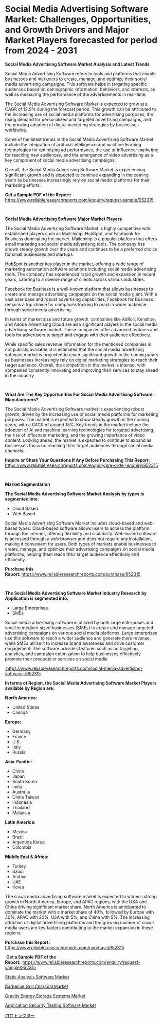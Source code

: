<p><h1>Social Media Advertising Software Market: Challenges, Opportunities, and Growth Drivers and Major Market Players forecasted for period from 2024 - 2031</h1></p><p><strong>Social Media Advertising Software Market Analysis and Latest Trends</strong></p>
<p><p>Social Media Advertising Software refers to tools and platforms that enable businesses and marketers to create, manage, and optimize their social media advertising campaigns. This software helps in targeting specific audiences based on demographic information, behaviors, and interests, as well as measuring the performance of the advertisements in real-time.</p><p>The Social Media Advertising Software Market is expected to grow at a CAGR of 12.9% during the forecast period. This growth can be attributed to the increasing use of social media platforms for advertising purposes, the rising demand for personalized and targeted advertising campaigns, and the growing adoption of digital marketing strategies by businesses worldwide.</p><p>Some of the latest trends in the Social Media Advertising Software Market include the integration of artificial intelligence and machine learning technologies for optimizing ad performance, the use of influencer marketing for reaching new audiences, and the emergence of video advertising as a key component of social media advertising campaigns.</p><p>Overall, the Social Media Advertising Software Market is experiencing significant growth and is expected to continue expanding in the coming years as businesses increasingly rely on social media platforms for their marketing efforts.</p></p>
<p><strong>Get a Sample PDF of the Report:&nbsp;</strong> <a href="https://www.reliableresearchreports.com/enquiry/request-sample/952315">https://www.reliableresearchreports.com/enquiry/request-sample/952315</a></p>
<p>&nbsp;</p>
<p><strong>Social Media Advertising Software Major Market Players</strong></p>
<p><p>The Social Media Advertising Software Market is highly competitive with established players such as Mailchimp, HubSpot, and Facebook for Business dominating the market. Mailchimp is a popular platform that offers email marketing and social media advertising tools. The company has shown steady growth over the years and continues to be a preferred choice for small businesses and startups.</p><p>HubSpot is another key player in the market, offering a wide range of marketing automation software solutions including social media advertising tools. The company has experienced rapid growth and expansion in recent years, catering to a diverse range of clients across various industries.</p><p>Facebook for Business is a well-known platform that allows businesses to create and manage advertising campaigns on the social media giant. With a vast user base and robust advertising capabilities, Facebook for Business remains a top choice for companies looking to reach a wider audience through social media advertising.</p><p>In terms of market size and future growth, companies like AdRoll, Kenshoo, and Adobe Advertising Cloud are also significant players in the social media advertising software market. These companies offer advanced features and tools for advertisers to target and engage with their audience effectively.</p><p>While specific sales revenue information for the mentioned companies is not publicly available, it is estimated that the social media advertising software market is projected to reach significant growth in the coming years as businesses increasingly rely on digital marketing strategies to reach their target audience. Overall, the competition in the market is intense, with companies constantly innovating and improving their services to stay ahead in the industry.</p></p>
<p>&nbsp;</p>
<p><strong>What Are The Key Opportunities For Social Media Advertising Software Manufacturers?</strong></p>
<p><p>The Social Media Advertising Software market is experiencing robust growth, driven by the increasing use of social media platforms for marketing purposes. The market is expected to show steady growth in the coming years, with a CAGR of around 15%. Key trends in the market include the adoption of AI and machine learning technologies for targeted advertising, the rise of influencer marketing, and the growing importance of video content. Looking ahead, the market is expected to continue to expand as businesses focus on reaching their target audiences through social media channels.</p></p>
<p><strong>Inquire or Share Your Questions If Any Before Purchasing This Report:</strong> <a href="https://www.reliableresearchreports.com/enquiry/pre-order-enquiry/952315">https://www.reliableresearchreports.com/enquiry/pre-order-enquiry/952315</a></p>
<p>&nbsp;</p>
<p><strong>Market Segmentation</strong></p>
<p><strong>The Social Media Advertising Software Market Analysis by types is segmented into:</strong></p>
<p><ul><li>Cloud Based</li><li>Web Based</li></ul></p>
<p><p>Social Media Advertising Software Market includes cloud-based and web-based types. Cloud-based software allows users to access the platform through the internet, offering flexibility and scalability. Web-based software is accessed through a web browser and does not require any installation, making it convenient for users. Both types of markets enable businesses to create, manage, and optimize their advertising campaigns on social media platforms, helping them reach their target audience effectively and efficiently.</p></p>
<p><strong>Purchase this Report:&nbsp;</strong><a href="https://www.reliableresearchreports.com/purchase/952315">https://www.reliableresearchreports.com/purchase/952315</a></p>
<p>&nbsp;</p>
<p><strong>The Social Media Advertising Software Market Industry Research by Application is segmented into:</strong></p>
<p><ul><li>Large Enterprises</li><li>SMEs</li></ul></p>
<p><p>Social media advertising software is utilized by both large enterprises and small to medium-sized businesses (SMEs) to create and manage targeted advertising campaigns on various social media platforms. Large enterprises use this software to reach a wider audience and generate more revenue, while SMEs utilize it to increase brand awareness and drive customer engagement. The software provides features such as ad targeting, analytics, and campaign optimization to help businesses effectively promote their products or services on social media.</p></p>
<p><a href="https://www.reliableresearchreports.com/social-media-advertising-software-r952315">&nbsp;https://www.reliableresearchreports.com/social-media-advertising-software-r952315</a></p>
<p><strong>In terms of Region, the Social Media Advertising Software Market Players available by Region are:</strong></p>
<p>
    <p> <strong> North America: </strong>
        <ul>
            <li>United States</li>
            <li>Canada</li>
        </ul>
        </p> 
    <p> <strong> Europe: </strong>
        <ul>
            <li>Germany</li>
            <li>France</li>
            <li>U.K.</li>
            <li>Italy</li>
            <li>Russia</li>
        </ul>
        </p> 
    <p> <strong> Asia-Pacific: </strong>
        <ul>
            <li>China</li>
            <li>Japan</li>
            <li>South Korea</li>
            <li>India</li>
            <li>Australia</li>
            <li>China Taiwan</li>
            <li>Indonesia</li>
            <li>Thailand</li>
            <li>Malaysia</li>
        </ul>
        </p> 
    <p> <strong> Latin America: </strong>
        <ul>
            <li>Mexico</li>
            <li>Brazil</li>
            <li>Argentina Korea</li>
            <li>Colombia</li>
        </ul>
        </p> 
    <p> <strong> Middle East & Africa: </strong>
        <ul>
            <li>Turkey</li>
            <li>Saudi</li>
            <li>Arabia</li>
            <li>UAE</li>
            <li>Korea</li>
        </ul>
    </p>
    </p>
<p><p>The social media advertising software market is expected to witness strong growth in North America, Europe, and APAC regions, with the USA and China driving significant market share. North America is anticipated to dominate the market with a market share of 40%, followed by Europe with 30%, APAC with 20%, USA with 5%, and China with 5%. The increasing adoption of digital advertising platforms and the growing number of social media users are key factors contributing to the market expansion in these regions.</p></p>
<p><strong>Purchase this Report: </strong><a href="https://www.reliableresearchreports.com/purchase/952315">https://www.reliableresearchreports.com/purchase/952315</a></p>
<p>&nbsp;<strong>Get a Sample PDF of the Report:&nbsp;&nbsp;</strong><a href="https://www.reliableresearchreports.com/enquiry/request-sample/952315">https://www.reliableresearchreports.com/enquiry/request-sample/952315</a></p>
<p><strong></strong></p>
<p><p><a href="https://github.com/SashaBeier2023/Market-Research-Report-List-1/blob/main/static-analysis-software-market.md">Static Analysis Software Market</a></p><p><a href="https://www.linkedin.com/pulse/barbecue-grill-charcoal-market-size-trends-complete-industry-7v49f?trackingId=w7cMldhHT%2FMLv8uDBZcC2g%3D%3D">Barbecue Grill Charcoal Market</a></p><p><a href="https://www.linkedin.com/pulse/gravity-energy-storage-systems-market-size-reveals-best-omumf?trackingId=jTv2NPRU36xXjnSnEM19VA%3D%3D">Gravity Energy Storage Systems Market</a></p><p><a href="https://github.com/ashman753/Market-Research-Report-List-1/blob/main/application-security-testing-software-market.md">Application Security Testing Software Market</a></p><p><a href="https://github.com/oqoeusbvpadwjs08/Market-Research-Report-List-2/blob/main/704288054426.md">ロロトラクター</a></p></p>